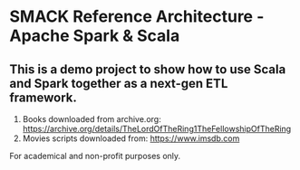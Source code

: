 # SMACK Reference Architecture - Apache Spark & Scala

## This is a demo project to show how to use Scala and Spark together as a next-gen ETL framework.

1. Books downloaded from archive.org: https://archive.org/details/TheLordOfTheRing1TheFellowshipOfTheRing
2. Movies scripts downloaded from: https://www.imsdb.com 

For academical and non-profit purposes only.

